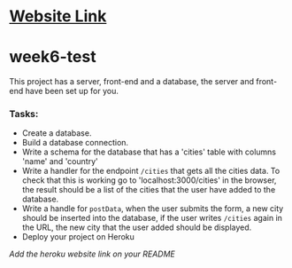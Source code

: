 
# [Website Link](https://test6-app.herokuapp.com/)

# week6-test

This project has a server, front-end and a database, the server and front-end have been set up for you.

### Tasks:
- Create a database.
- Build a database connection.
- Write a schema for the database that has a 'cities' table with columns 'name' and 'country'
- Write a handler for the endpoint `/cities` that gets all the cities data. To check that this is working go to 'localhost:3000/cities'  in the browser, the result should be a list of the cities that the user have added to the database.
- Write a handle for `postData`, when the user submits the form, a new city should be inserted into the database, if the user writes `/cities` again in the URL, the new city that the user added should be displayed.
- Deploy your project on Heroku

*Add the heroku website link on your README*
